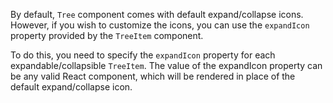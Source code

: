 By default, `Tree` component comes with default expand/collapse icons. However, if you wish to customize the icons, you can use the `expandIcon` property provided by the `TreeItem` component.

To do this, you need to specify the `expandIcon` property for each expandable/collapsible `TreeItem`. The value of the expandIcon property can be any valid React component, which will be rendered in place of the default expand/collapse icon.

